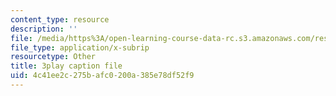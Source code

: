 ```yaml
---
content_type: resource
description: ''
file: /media/https%3A/open-learning-course-data-rc.s3.amazonaws.com/res-10-s95-physics-of-covid-19-transmission-fall-2020/4c41ee2c275bafc0200a385e78df52f9_fdbeCmYRVzA.srt
file_type: application/x-subrip
resourcetype: Other
title: 3play caption file
uid: 4c41ee2c-275b-afc0-200a-385e78df52f9
---
```

